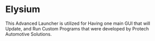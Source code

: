 # Elysium
This Advanced Launcher is utilized for Having one main GUI that will Update, and Run Custom Programs that were developed by Protech Automotive Solutions.
